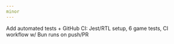 ```yaml
---
minor
---
```


Add automated tests + GitHub CI: Jest/RTL setup, 6 game tests, CI workflow w/ Bun runs on push/PR
